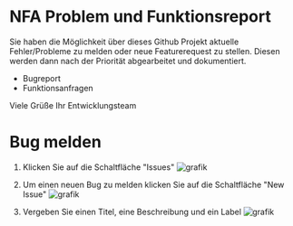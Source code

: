 # NFA Problem und Funktionsreport
Sie haben die Möglichkeit über dieses Github Projekt aktuelle Fehler/Probleme zu melden oder neue Featurerequest zu stellen.
Diesen werden dann nach der Priorität abgearbeitet und dokumentiert.

- Bugreport
- Funktionsanfragen

Viele Grüße
Ihr Entwicklungsteam

# Bug melden
1. Klicken Sie auf die Schaltfläche "Issues"
![grafik](https://user-images.githubusercontent.com/39301026/127521285-b7bbf823-6a97-4ca9-8d06-9e3c077f0743.png)

2. Um einen neuen Bug zu melden klicken Sie auf die Schaltfläche "New Issue"
![grafik](https://user-images.githubusercontent.com/39301026/127520163-3b25e42f-77b8-41d5-a972-6dd3c2389c20.png)

3. Vergeben Sie einen Titel, eine Beschreibung und ein Label 
![grafik](https://user-images.githubusercontent.com/39301026/127521130-b537162f-7463-4b37-8c46-e8d6495f5d92.png)
